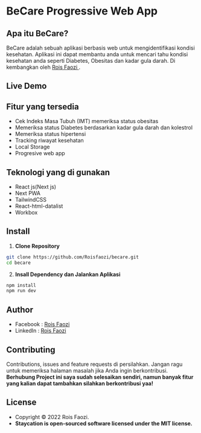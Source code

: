 # BeCare Progressive Web App

## Apa itu BeCare?

BeCare adalah sebuah aplikasi berbasis web untuk mengidentifikasi
kondisi kesehatan. Aplikasi ini dapat membantu anda untuk mencari
tahu kondisi kesehatan anda seperti Diabetes, Obesitas dan kadar
gula darah. Di kembangkan oleh <a href="https://github.com/Roisfaozi"> Rois Faozi </a>.

## Live Demo

## Fitur yang tersedia

- Cek Indeks Masa Tubuh (IMT) memeriksa status obesitas
- Memeriksa status Diabetes berdasarkan kadar gula darah dan kolestrol
- Memeriksa status hipertensi
- Tracking riwayat kesehatan
- Local Storage
- Progresive web app

## Teknologi yang di gunakan

- React js(Next js)
- Next PWA
- TailwindCSS
- React-html-datalist
- Workbox

## Install

1. **Clone Repository**

```bash
git clone https://github.com/Roisfaozi/becare.git
cd becare
```

2. **Insall Dependency dan Jalankan Aplikasi**

```bash
npm install
npm run dev
```

## Author

- Facebook : <a href="https://web.facebook.com/odjzykazama"> Rois Faozi</a>
- LinkedIn : <a href="https://www.linkedin.com/in/roisfaozi/"> Rois Faozi</a>

## Contributing

Contributions, issues and feature requests di persilahkan.
Jangan ragu untuk memeriksa halaman masalah jika Anda ingin berkontribusi. **Berhubung Project ini saya sudah selesaikan sendiri, namun banyak fitur yang kalian dapat tambahkan silahkan berkontribusi yaa!**

## License

- Copyright © 2022 Rois Faozi.
- **Staycation is open-sourced software licensed under the MIT license.**
